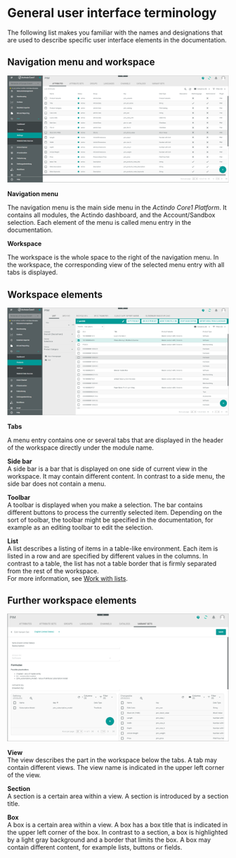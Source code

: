 # General user interface terminology

<!---Hallo Marina, ich habe hier die Themen aus https://actindo.atlassian.net/wiki/spaces/DOC/pages/96862272/UI+Terminology. von den Elementen, die ich am Wichtigsten fand...-->

The following list makes you familiar with the names and designations that are used to describe specific user interface elements in the documentation.



## Navigation menu and workspace

![Navigation menu and workspace](../../Assets/Screenshots/Core1Platform/UsingDocumentation/NavigationWorkspace.png "[Navigation menu and workspace]")

**Navigation menu**

The navigation menu is the main side menu in the *Actindo Core1 Platform*. It contains all modules, the Actindo dashboard, and the Account/Sandbox selection.
Each element of the menu is called menu entry in the documentation.

**Workspace**

The workspace is the whole space to the right of the navigation menu. In the workspace, the corresponding view of the selected menu entry with all tabs is displayed. 



## Workspace elements

![Workspace elements](../../Assets/Screenshots/Core1Platform/UsingDocumentation/WorkspaceElements.png "[Workspace elements]")

**Tabs**   

A menu entry contains one or several tabs that are displayed in the header of the workspace directly under the module name. 

 **Side bar**   
A side bar is a bar that is displayed on one side of current view in the workspace. It may contain different content. In contrast to a side menu, the side bar does not contain a menu.

**Toolbar**   
A toolbar is displayed when you make a selection. The bar contains different buttons to process the currently selected item. Depending on the sort of toolbar, the toolbar might be specified in the documentation, for example as an editing toolbar to edit the selection.

**List**   
A list describes a listing of items in a table-like environment. Each item is listed in a row and are specified by different values in the columns. In contrast to a table, the list has not a table border that is firmly separated from the rest of the workspace.   
For more information, see [Work with lists](../UsingCore1/06_WorkWithLists.md).



## Further workspace elements

![Further workspace elements](../../Assets/Screenshots/Core1Platform/UsingDocumentation/FurtherWorkspaceElementspng.png "[Further workspace elements]")

**View**   
The view describes the part in the workspace below the tabs. A tab may contain different views. The view name is indicated in the upper left corner of the view.

**Section**   
A section is a certain area within a view. A section is introduced by a section title.

**Box**   
A box is a certain area within a view. A box has a box title that is indicated in the upper left corner of the box. In contrast to a section, a box is highlighted by a light gray background and a border that limits the box. A box may contain different content, for example lists, buttons or fields.
